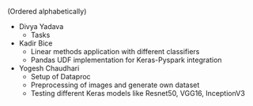 (Ordered alphabetically)

- Divya Yadava
  - Tasks
- Kadir Bice
  - Linear methods application with different classifiers
  - Pandas UDF implementation for Keras-Pyspark integration
- Yogesh Chaudhari
  - Setup of Dataproc
  - Preprocessing of images and generate own dataset
  - Testing different Keras models like Resnet50, VGG16, InceptionV3
